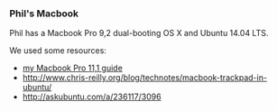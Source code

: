 ### Phil's Macbook

Phil has a Macbook Pro 9,2 dual-booting OS X and Ubuntu 14.04 LTS.

We used some resources:

* [my Macbook Pro 11,1 guide](macbook.md)
* http://www.chris-reilly.org/blog/technotes/macbook-trackpad-in-ubuntu/
* http://askubuntu.com/a/236117/3096
